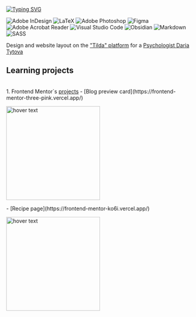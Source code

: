 
<a href="https://git.io/typing-svg"><img src="https://readme-typing-svg.herokuapp.com?font=Catamaran&weight=800&size=28&pause=1000&color=0652E4D4&width=435&lines=A+Typesetter+%2F+Learning+Frontend" alt="Typing SVG" /></a>

![Adobe InDesign](https://img.shields.io/badge/Adobe%20InDesign-49021F?style=for-the-badge&logo=adobeindesign&logoColor=white)
![LaTeX](https://img.shields.io/badge/latex-%23008080.svg?style=for-the-badge&logo=latex&logoColor=white)
![Adobe Photoshop](https://img.shields.io/badge/adobe%20photoshop-%2331A8FF.svg?style=for-the-badge&logo=adobe%20photoshop&logoColor=white)
![Figma](https://img.shields.io/badge/figma-%23F24E1E.svg?style=for-the-badge&logo=figma&logoColor=white)
![Adobe Acrobat Reader](https://img.shields.io/badge/Adobe%20Acrobat%20Reader-EC1C24.svg?style=for-the-badge&logo=Adobe%20Acrobat%20Reader&logoColor=white)
![Visual Studio Code](https://img.shields.io/badge/Visual%20Studio%20Code-0078d7.svg?style=for-the-badge&logo=visual-studio-code&logoColor=white)
![Obsidian](https://img.shields.io/badge/Obsidian-%23483699.svg?style=for-the-badge&logo=obsidian&logoColor=white)
![Markdown](https://img.shields.io/badge/markdown-%23000000.svg?style=for-the-badge&logo=markdown&logoColor=white)
![SASS](https://img.shields.io/badge/SASS-hotpink.svg?style=for-the-badge&logo=SASS&logoColor=white)

Design and website layout on the <a href="https://tilda.cc/ru/">"Tilda" platform</a> for a <a href="https://daryatitova.tilda.ws/">Psychologist Daria Tytova</a> 

## Learning projects
<br>
1. Frontend Mentor`s <a href="https://www.frontendmentor.io/profile/Pavlinova/">projects</a> 
  - [Blog preview card](https://frontend-mentor-three-pink.vercel.app/) 
<p>
  <img src="https://github.com/user-attachments/assets/c18995a5-f6c7-4d1f-9c19-aba1a8491c32" width="250" title="hover text">
<!--   <img src="https://github.com/user-attachments/assets/c18995a5-f6c7-4d1f-9c19-aba1a8491c32" width="350" alt="accessibility text"> -->
</p> 
  - [Recipe page](https://frontend-mentor-ko6i.vercel.app/) 
<p>
  <img src="https://github.com/user-attachments/assets/ef9041db-d686-4b4b-867b-060929da5dff" width="250" title="hover text">
<!--   <img src="https://github.com/user-attachments/assets/c18995a5-f6c7-4d1f-9c19-aba1a8491c32" width="350" alt="accessibility text"> -->
</p>





